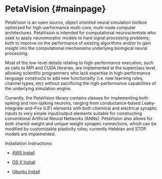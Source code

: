 PetaVision   {#mainpage}
==========

PetaVision is an open source, object oriented neural simulation toolbox optimized for high-performance multi-core, multi-node computer architectures.  PetaVision is intended for computational neuroscientists who seek to apply neuromorphic models to hard signal processing problems; both to improve on the performance of existing algorithms and/or to gain insight into the computational mechanisms underlying biological neural processing.

Most of the low-level details relating to high-performance execution, such as calls to MPI and CUDA libraries,  are implemented at the superclass level, allowing scientific programmers who lack expertise in high-performance language constructs to add new functionality (i.e. new learning rules, channel types, etc) without sacrificing the high-performance capabilities of the underlying simulation engine. 

Currently, the PetaVision library contains classes for implementing both spiking and non-spiking neurons, ranging from conductance-based Leaky-Integrate-and-Fire (LIF) elements with both chemical and electrical synaptic inputs to very simple input/output elements suitable for constructing conventional Artificial Neural Networks (ANNs).  PetaVision also allows for both shared-weight and unique-weight synaptic connections, which can be modified by customizable plasticity rules; currently Hebbian and STDP models are implemented.  

Installation Instructions:

* [AWS Install](src/install_aws.md)

* [OS X Install](src/install_osx.md)

* [Ubuntu Install](src/install_ubuntu.md)



